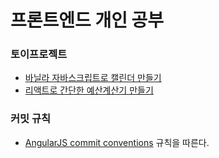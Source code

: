 # 프론트엔드 개인 공부

### 토이프로젝트
- <a href="https://github.com/mirinae700/frontend-study/tree/main/calendar" alt="calendar project">바닐라 자바스크립트로 캘린더 만들기</a>
- <a href="https://github.com/mirinae700/frontend-study/tree/main/react-budget-app" alt="budget project">리액트로 간단한 예산계산기 만들기</a>

### 커밋 규칙
- <a href="https://gist.github.com/stephenparish/9941e89d80e2bc58a153#format-of-the-commit-message" alt="AngularJS commit conventions">AngularJS commit conventions</a> 규칙을 따른다.


